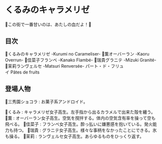 # くるみのキャラメリゼ

🍭この街で一番甘いのは、あたしの血だよ！🍰

## 目次

🍬くるみのキャラメリゼ -Kurumi no Carameliser-
🍨薫オーバーラン -Kaoru Overrun-
🍰佳菜子フランベ -Kanako Flambé-
🍧瑞貴グラニテ -Mizuki Granité-
🍮茉莉ランヴェルセ -Matsuri Renversée-
パート・ド・フリュイ Pâtes de fruits

## 登場人物

🍩三秀園ショコラ
: お菓子系アンドロイド。

🍬くるみ
: キャラメリゼ女子高生。左手指から出るカラメルで出来た殻を纏う。
🍨薫
: オーバーラン女子高生。空気を撹拌する。体内の空気含有率を操って空も飛べる。
🍰佳菜子
: フランベ女子高生。酔っ払いに嫌悪感を抱いている。発火能力も持つ。
🍧瑞貴
: グラニテ女子高生。様々な事柄をなかったことにできる。氷も操る。
🍮茉莉
: ランヴェルセ女子高生。あらゆるものをひっくり返す。